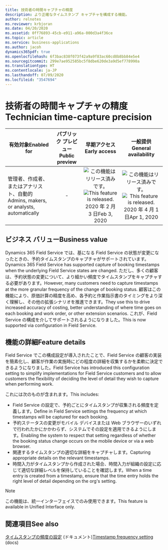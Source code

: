 ```yaml
---
title: 技術者の時間キャプチャの精度
description: より正確なタイムスタンプ キャプチャを構成する機能。
author: relnotes
ms.reviewer: krbjoran
ms.date: 04/20/2020
ms.assetid: 0ff76893-45cb-e911-a96a-000d3a4f36ce
ms.topic: article
ms.service: business-applications
ms.author: jacoh
dynamics365pdf: true
ms.openlocfilehash: 6f3bac838f073f42a9a9f83ac60cd8b8bb84e5e4
ms.sourcegitcommit: 299e7ae952585bc5f8dbe620de3a9d5ef778990a
ms.translationtype: HT
ms.contentlocale: ja-JP
ms.lasthandoff: 07/09/2020
ms.locfileid: "3547694"
---
```

# <a name="technician-time-capture-precision"></a><span data-ttu-id="588bd-103">技術者の時間キャプチャの精度</span><span class="sxs-lookup"><span data-stu-id="588bd-103">Technician time-capture precision</span></span>


| <span data-ttu-id="588bd-104">有効対象</span><span class="sxs-lookup"><span data-stu-id="588bd-104">Enabled for</span></span>    |  <span data-ttu-id="588bd-105">パブリック プレビュー</span><span class="sxs-lookup"><span data-stu-id="588bd-105">Public preview</span></span> | <span data-ttu-id="588bd-106">早期アクセス</span><span class="sxs-lookup"><span data-stu-id="588bd-106">Early access</span></span> | <span data-ttu-id="588bd-107">一般提供</span><span class="sxs-lookup"><span data-stu-id="588bd-107">General availability</span></span> | 
| ---------- | :----------: |:----------: |:----------: |
|<span data-ttu-id="588bd-108">管理者、作成者、またはアナリスト、自動的</span><span class="sxs-lookup"><span data-stu-id="588bd-108">Admins, makers, or analysts, automatically</span></span>|-|<span data-ttu-id="588bd-109">![この機能はリリース済みです。](/dynamics365-release-plan/media/green-checkmark.png "この機能はリリース済みです。")</span><span class="sxs-lookup"><span data-stu-id="588bd-109">![This feature is released.](/dynamics365-release-plan/media/green-checkmark.png "This feature is released.")</span></span> <span data-ttu-id="588bd-110">2020 年 2 月 3 日</span><span class="sxs-lookup"><span data-stu-id="588bd-110">Feb 3, 2020</span></span>| <span data-ttu-id="588bd-111">![この機能はリリース済みです。](/dynamics365-release-plan/media/green-checkmark.png "この機能はリリース済みです。")</span><span class="sxs-lookup"><span data-stu-id="588bd-111">![This feature is released.](/dynamics365-release-plan/media/green-checkmark.png "This feature is released.")</span></span> <span data-ttu-id="588bd-112">2020 年 4 月 1 日</span><span class="sxs-lookup"><span data-stu-id="588bd-112">Apr 1, 2020</span></span>|


## <a name="business-value"></a><span data-ttu-id="588bd-113">ビジネス バリュー</span><span class="sxs-lookup"><span data-stu-id="588bd-113">Business value</span></span>
<!-- bv start -->
<span data-ttu-id="588bd-114">Dynamics 365 Field Service では、基になる Field Service の状態が変更になったときの、予約タイムスタンプのキャプチャがサポートされています。</span><span class="sxs-lookup"><span data-stu-id="588bd-114">Dynamics 365 Field Service has supported capture of booking timestamps when the underlying Field Service states are changed.</span></span> <span data-ttu-id="588bd-115">ただし、多くの顧客は、予約状態の変更について、より細かい頻度でタイムスタンプをキャプチャする必要があります。</span><span class="sxs-lookup"><span data-stu-id="588bd-115">However, many customers need to capture timestamps at the more granular frequency of the change of booking status.</span></span> <span data-ttu-id="588bd-116">顧客はこの機能により、原価計算の精度を高め、各予約と作業指示書のタイミングをより深く理解し、その他の拡張シナリオを推進できます。</span><span class="sxs-lookup"><span data-stu-id="588bd-116">They use this to drive increased accuracy of costing, better understanding of where time goes on each booking and work order, or other extension scenarios.</span></span>    <span data-ttu-id="588bd-117">これが、Field Service の構成を介してサポートされるようになりました。</span><span class="sxs-lookup"><span data-stu-id="588bd-117">This is now supported via configuration in Field Service.</span></span>
<!-- bv end -->



## <a name="feature-details"></a><span data-ttu-id="588bd-118">機能の詳細</span><span class="sxs-lookup"><span data-stu-id="588bd-118">Feature details</span></span>
<!--feature detail start -->
<span data-ttu-id="588bd-119">Field Service でこの構成設定が導入されたことで、Field Service の顧客の実装を簡素化し、顧客が作業の実施時にどの程度の詳細を収集するかを柔軟に決定できるようになりました。</span><span class="sxs-lookup"><span data-stu-id="588bd-119">Field Service has introduced this configuration setting to simplify implementations for Field Service customers and to allow customers the flexibility of deciding the level of detail they wish to capture when performing work.</span></span>

<span data-ttu-id="588bd-120">これには次のものが含まれます。</span><span class="sxs-lookup"><span data-stu-id="588bd-120">This includes:</span></span>

- <span data-ttu-id="588bd-121">Field Service の設定で、予約ごとにタイムスタンプが収集される頻度を定義します。</span><span class="sxs-lookup"><span data-stu-id="588bd-121">Define in Field Service settings the frequency at which timestamps will be captured for each booking.</span></span>
- <span data-ttu-id="588bd-122">予約ステータスの変更がモバイル デバイスまたは Web ブラウザーのいずれで行われたかにかかわらず、システムでその設定を適用できるようにします。</span><span class="sxs-lookup"><span data-stu-id="588bd-122">Enabling the system to respect that setting regardless of whether the booking status change occurs on the mobile device or via a web browser.</span></span>
- <span data-ttu-id="588bd-123">関連するタイムスタンプの適切な詳細をキャプチャします。</span><span class="sxs-lookup"><span data-stu-id="588bd-123">Capturing appropriate details on the relevant timestamps.</span></span>
- <span data-ttu-id="588bd-124">時間入力がタイムスタンプから作成された場合、時間入力が組織の設定に応じて適切な詳細レベルを保持していることを確認します。</span><span class="sxs-lookup"><span data-stu-id="588bd-124">When a time entry is created from a timestamp, ensure that the time entry holds the right level of detail depending on the org's setting.</span></span>
<!--feature detail end -->


> [!NOTE]
> <span data-ttu-id="588bd-125">この機能は、統一インターフェイスでのみ使用できます。</span><span class="sxs-lookup"><span data-stu-id="588bd-125">This feature is available in Unified Interface only.</span></span>







## <a name="see-also"></a><span data-ttu-id="588bd-126">関連項目</span><span class="sxs-lookup"><span data-stu-id="588bd-126">See also</span></span>

<!--docs start-->
<span data-ttu-id="588bd-127">[タイムスタンプの頻度の設定](https://docs.microsoft.com/dynamics365/field-service/booking-timestamps#timestamp-frequency-setting) (ドキュメント)</span><span class="sxs-lookup"><span data-stu-id="588bd-127">[Timestamp frequency setting](https://docs.microsoft.com/dynamics365/field-service/booking-timestamps#timestamp-frequency-setting) (docs)</span></span>
<!--docs end-->
